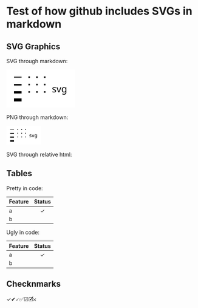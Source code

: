 # Test of how github includes SVGs in markdown

## SVG Graphics

SVG through markdown:

![alt text](picture.svg "svg image")

PNG through markdown:

![alt text](picture.png "png image")

SVG through relative html:

<object type="image/svg+xml" data="picture.svg" border="0"></object>

## Tables

Pretty in code:

| Feature | Status |
| :---    | :---:  |
| a       | ✓      |
| b       |        |

Ugly in code:

| Feature | Status |
| :--- | :---: |
| a | ✓ |
| b | |

## Checknmarks

✓✔🗸✅☑🗹𐄂

